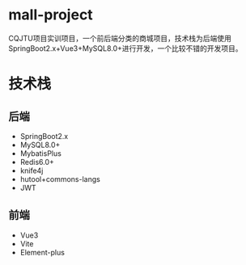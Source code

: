 # mall-project
CQJTU项目实训项目，一个前后端分类的商城项目，技术栈为后端使用SpringBoot2.x+Vue3+MySQL8.0+进行开发，一个比较不错的开发项目。
# 技术栈
## 后端
- SpringBoot2.x
- MySQL8.0+
- MybatisPlus
- Redis6.0+
- knife4j
- hutool+commons-langs
- JWT
## 前端
- Vue3
- Vite
- Element-plus

